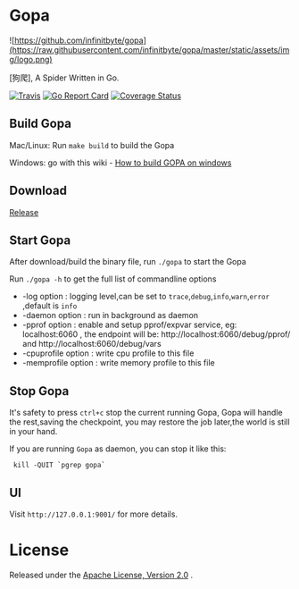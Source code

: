 # Gopa #

![https://github.com/infinitbyte/gopa](https://raw.githubusercontent.com/infinitbyte/gopa/master/static/assets/img/logo.png)

[狗爬], A Spider Written in Go.

[![Travis](https://travis-ci.org/infinitbyte/gopa.svg?branch=master)](https://travis-ci.org/infinitbyte/gopa)
[![Go Report Card](https://goreportcard.com/badge/github.com/infinitbyte/gopa)](https://goreportcard.com/report/github.com/infinitbyte/gopa)
[![Coverage Status](https://coveralls.io/repos/github/infinitbyte/gopa/badge.svg?branch=master)](https://coveralls.io/github/infinitbyte/gopa?branch=master)

## Build Gopa ##

Mac/Linux: Run `make build` to build the Gopa

Windows:  go with this wiki - [How to build GOPA on windows](https://github.com/infinitbyte/gopa/wiki/How-to-build-GOPA-on-windows)


## Download ##

[Release](https://github.com/infinitbyte/gopa/releases)


## Start Gopa ##

After download/build the binary file, run `./gopa` to start the Gopa 

Run `./gopa -h` to get the full list of commandline options

* -log option : logging level,can be set to `trace`,`debug`,`info`,`warn`,`error` ,default is `info`
* -daemon option : run in background as daemon
* -pprof option : enable and setup pprof/expvar service, eg: localhost:6060 , the endpoint will be: http://localhost:6060/debug/pprof/ and http://localhost:6060/debug/vars
* -cpuprofile option : write cpu profile to this file
* -memprofile option : write memory profile to this file


## Stop Gopa ##

It's safety to press `ctrl+c` stop the current running Gopa, Gopa will handle the rest,saving the checkpoint,
you may restore the job later,the world is still in your hand.

If you are running `Gopa` as daemon, you can stop it like this:

```
 kill -QUIT `pgrep gopa`
```

## UI

Visit `http://127.0.0.1:9001/` for more details.


License
=======
Released under the [Apache License, Version 2.0](https://github.com/infinitbyte/gopa/blob/master/LICENSE) .
